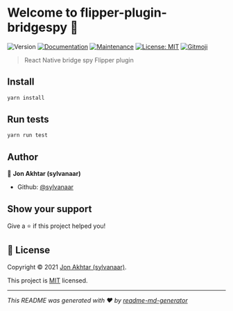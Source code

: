 # Welcome to flipper-plugin-bridgespy 👋
![Version](https://img.shields.io/badge/version-0.1.0-blue.svg?cacheSeconds=2592000)
[![Documentation](https://img.shields.io/badge/documentation-yes-brightgreen.svg)](https://github.com/sylvanaar/flipper-plugin-bridgespy#readme)
[![Maintenance](https://img.shields.io/badge/Maintained%3F-yes-green.svg)](https://github.com/sylvanaar/flipper-plugin-bridgespy/graphs/commit-activity)
[![License: MIT](https://img.shields.io/github/license/sylvanaar/flipper-plugin-bridgespy)](https://github.com/sylvanaar/flipper-plugin-bridgespy/blob/master/LICENSE)
[![Gitmoji](https://img.shields.io/badge/gitmoji-%20😜%20😍-FFDD67.svg?style=flat-square)](https://gitmoji.dev)
> React Native bridge spy Flipper plugin

## Install

```sh
yarn install
```

## Run tests

```sh
yarn run test
```

## Author

👤 **Jon Akhtar (sylvanaar)**

* Github: [@sylvanaar](https://github.com/sylvanaar)

## Show your support

Give a ⭐️ if this project helped you!


## 📝 License

Copyright © 2021 [Jon Akhtar (sylvanaar)](https://github.com/sylvanaar).

This project is [MIT](https://github.com/sylvanaar/flipper-plugin-bridgespy/blob/master/LICENSE) licensed.

***
_This README was generated with ❤️ by [readme-md-generator](https://github.com/kefranabg/readme-md-generator)_
